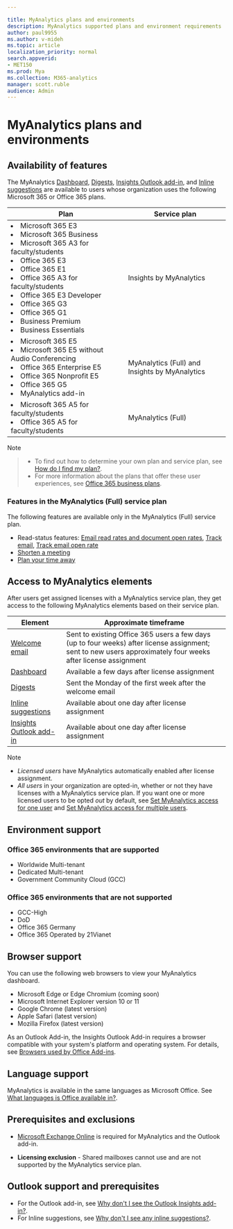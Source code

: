 ```yaml
---

title: MyAnalytics plans and environments
description: MyAnalytics supported plans and environment requirements
author: paul9955
ms.author: v-mideh
ms.topic: article
localization_priority: normal 
search.appverid:
- MET150
ms.prod: Mya
ms.collection: M365-analytics
manager: scott.ruble
audience: Admin
---
```


# MyAnalytics plans and environments

## Availability of features

The MyAnalytics [Dashboard](../use/dashboard-2.md), [Digests](../use/email-digest-2.md), [Insights Outlook add-in](../use/add-in.md), and [Inline suggestions](../use/mya-notifications.md) are available to users whose organization uses the following Microsoft 365 or Office 365 plans.

| Plan  | Service plan |
| ----- | ----- |
| <li>Microsoft 365 E3 <li>Microsoft 365 Business <li>Microsoft 365 A3 for faculty/students <li>Office 365 E3 <li>Office 365 E1 <li>Office 365 A3 for faculty/students <li>Office 365 E3 Developer <li>Office 365 G3 <li>Office 365 G1 <li>Business Premium <li>Business Essentials | Insights by MyAnalytics |
| <li>Microsoft 365 E5 <li>Microsoft 365 E5 without Audio Conferencing &nbsp; &nbsp; &nbsp; <li>Office 365 Enterprise E5 <li>Office 365 Nonprofit E5 <li>Office 365 G5<li>MyAnalytics add-in | MyAnalytics (Full) and Insights by MyAnalytics |
| <li>Microsoft 365 A5 for faculty/students <li>Office 365 A5 for faculty/students | MyAnalytics (Full) |

>[!Note]

>* To find out how to determine your own plan and service plan, see [How do I find my plan?](../overview/mya-faq.md#q4-how-can-i-find-out-what-my-plan-is).
>* For more information about the plans that offer these user experiences, see [Office 365 business plans](https://products.office.com/business/compare-more-office-365-for-business-plans).

### Features in the MyAnalytics (Full) service plan

The following features are available only in the MyAnalytics (Full) service plan.

* Read-status features: [Email read rates and document open rates](../use/use-the-insights.md#track-email-and-document-open-rates), [Track email](../use/mya-notifications.md#track-email), [Track email open rate](../use/mya-notifications.md#track-email-open-rate)
* [Shorten a meeting](../use/mya-notifications.md#shorten-a-meeting)
* [Plan your time away](../use/mya-notifications.md#plan-your-time-away)
 <!-- REMOVED 30sept2020 * Ability to participate in a [Workplace Analytics plan](../../tutorials/solutionsv2-intro.md) BUT RE-ADDED 2/12/2021 and removed again 2/16/21  -->

## Access to MyAnalytics elements

After users get assigned licenses with a MyAnalytics service plan, they get access to the following MyAnalytics elements based on their service plan.

| Element | Approximate timeframe |
| ------- | ------------------|
|  [Welcome email](../use/mya-welcome-email.md)| Sent to existing Office 365 users a few days (up to four weeks) after license assignment; sent to new users approximately four weeks after license assignment|
|  [Dashboard](../use/dashboard-2.md)  | Available a few days after license assignment |
|  [Digests](../use/email-digest-2.md)  | Sent the Monday of the first week after the welcome email |
|  [Inline suggestions](../use/mya-notifications.md)  | Available about one day after license assignment |
|  [Insights Outlook add-in](../use/add-in.md)  | Available about one day after license assignment |

>[!Note]  
>
>* _Licensed users_ have MyAnalytics automatically enabled after license assignment.
>* _All users_ in your organization are opted-in, whether or not they have licenses with a MyAnalytics service plan. If you want one or more licensed users to be opted _out_ by default, see [Set MyAnalytics access for one user](../setup/configure-myanalytics.md#set-myanalytics-access-for-one-user) and [Set MyAnalytics access for multiple users](../setup/configure-myanalytics.md#set-myanalytics-access-for-multiple-users).

## Environment support

### Office 365 environments that are supported

* Worldwide Multi-tenant
* Dedicated Multi-tenant
* Government Community Cloud (GCC)

### Office 365 environments that are not supported

* GCC-High
* DoD
* Office 365 Germany
* Office 365 Operated by 21Vianet

## Browser support

You can use the following web browsers to view your MyAnalytics dashboard.

* Microsoft Edge or Edge Chromium (coming soon)
* Microsoft Internet Explorer version 10 or 11
* Google Chrome (latest version)
* Apple Safari (latest version)
* Mozilla Firefox (latest version)

As an Outlook Add-in, the Insights Outlook Add-in requires a browser compatible with your system's platform and operating system. For details, see [Browsers used by Office Add-ins](/office/dev/add-ins/concepts/browsers-used-by-office-web-add-ins).

## Language support

MyAnalytics is available in the same languages as Microsoft Office. See [What languages is Office available in?](https://support.office.com/en-ie/article/what-languages-is-office-available-in-26d30382-9fba-45dd-bf55-02ab03e2a7ec).

## Prerequisites and exclusions

* [Microsoft Exchange Online](/office365/servicedescriptions/exchange-online-service-description/exchange-online-service-description) is required for MyAnalytics and the Outlook add-in.

* **Licensing exclusion** - Shared mailboxes cannot use and are not supported by the MyAnalytics service plan.

## Outlook support and prerequisites

* For the Outlook add-in, see [Why don't I see the Outlook Insights add-in?](../use/add-in.md#why-dont-i-see-the-outlook-insights-add-in).
* For Inline suggestions, see [Why don't I see any inline suggestions?](../use/mya-notifications.md#why-dont-i-see-any-inline-suggestions).
